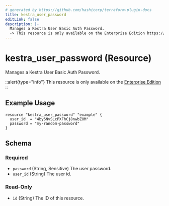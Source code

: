```yaml
---
# generated by https://github.com/hashicorp/terraform-plugin-docs
title: kestra_user_password
editLink: false
description: |-
  Manages a Kestra User Basic Auth Password.
  -> This resource is only available on the Enterprise Edition https://kestra.io/enterprise
---
```


# kestra_user_password (Resource)

Manages a Kestra User Basic Auth Password.

::alert{type="info"}
This resource is only available on the [Enterprise Edition](https://kestra.io/enterprise)
::

## Example Usage

```hcl
resource "kestra_user_password" "example" {
  user_id  = "4by6NvSLcPXFhCj8nwbZOM"
  password = "my-random-password"
}
```

<!-- schema generated by tfplugindocs -->
## Schema

### Required

- `password` (String, Sensitive) The user password.
- `user_id` (String) The user id.

### Read-Only

- `id` (String) The ID of this resource.
